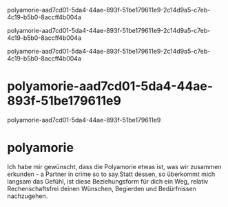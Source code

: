 polyamorie-aad7cd01-5da4-44ae-893f-51be179611e9-2c14d9a5-c7eb-4c19-b5b0-8accff4b004a

polyamorie-aad7cd01-5da4-44ae-893f-51be179611e9-2c14d9a5-c7eb-4c19-b5b0-8accff4b004a

polyamorie-aad7cd01-5da4-44ae-893f-51be179611e9-2c14d9a5-c7eb-4c19-b5b0-8accff4b004a

# polyamorie-aad7cd01-5da4-44ae-893f-51be179611e9

polyamorie-aad7cd01-5da4-44ae-893f-51be179611e9

# polyamorie

Ich habe mir gewünscht, dass die Polyamorie etwas ist, was wir zusammen erkunden - a Partner in crime so to say.Statt dessen, so überkommt mich langsam das Gefühl, ist diese Beziehungsform für dich ein Weg, relativ Rechenschaftsfrei deinen Wünschen, Begierden und Bedürfnissen nachzugehen.